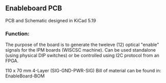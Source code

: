## Enableboard PCB
PCB and Schematic designed in KiCad 5.19

### Function:
The purpose of the board is to generate the tweleve (12) optical "enable" signals for the IPM boards (WISCSC machine). 
Can be used standalone (using physical DIP switches) or be controlled using I2C protocol from an FPGA. 


110 x 70 mm 4-Layer (SIG-GND-PWR-SIG)
Bill of material can be found in: EnableBoard-BOM
